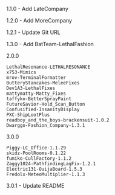 1.1.0 - Add LateCompany

1.2.0 - Add MoreCompany

1.2.1 - Update Git URL

1.3.0 - Add BatTeam-LethalFashion

2.0.0

```
LethalResonance-LETHALRESONANCE
x753-Mimics
mrov-TerminalFormatter
ButteryStancakes-MeleeFixes
Dev1A3-LethalFixes
mattymatty-Matty_Fixes
taffyko-BetterSprayPaint
FutureSavior-Hold_Scan_Button
Confusified-InsanityDisplay
PXC-ShipLootPlus
readboy_and_the_boys-brackensuit-1.0.2
Dwarggo-Fashion_Company-1.3.1
```

3.0.0

```
Piggy-LC_Office-1.1.29
skidz-PoolRooms-0.1.22
fumiko-CullFactory-1.1.2
Zaggy1024-PathfindingLagFix-1.2.1
Electric131-OuijaBoard-1.5.3
Fredolx-MeteoMultiplier-1.1.3
```

3.0.1 - Update README
